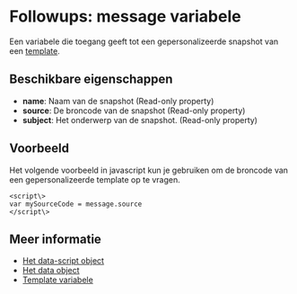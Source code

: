 # Followups: message variabele
Een variabele die toegang geeft tot een gepersonalizeerde snapshot van 
een [template](./followups-scripting-template).

## Beschikbare eigenschappen

* **name**: Naam van de snapshot (Read-only property)
* **source**: De broncode van de snapshot (Read-only property)
* **subject**: Het onderwerp van de snapshot. (Read-only property)

## Voorbeeld

Het volgende voorbeeld in javascript kun je gebruiken om de broncode van 
een gepersonalizeerde template op te vragen.

    <script\> 
    var mySourceCode = message.source
    </script\>

## Meer informatie
* [Het data-script object](./followups-scripting)
* [Het data object](./followups-scripting-data)
* [Template variabele](./followups-scripting-template)
